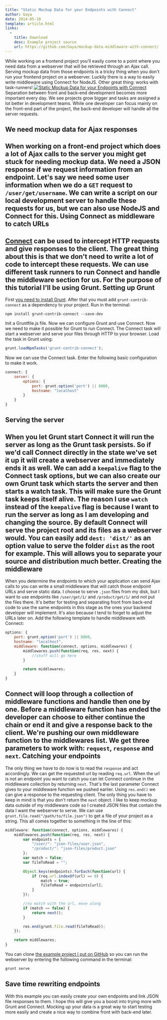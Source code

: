 ```yaml
---
title: "Static Mockup Data for your Endpoints with Connect"
author: Gaya
date: 2014-05-10
template: article.html
links:
  -
    title: Download
    desc: Example project source
    url: https://github.com/Gaya/mockup-data-middleware-with-connect/
---
```

While working on a frontend project you'll easily come to a point where you need data from a webserver that will be retrieved through an Ajax call. Serving mockup data from those endpoints is a tricky thing when you don't run your frontend project on a webserver. Luckily there is a way to easily write middleware using Connect for NodeJS. Other great thing: works with task-runners! [![Static Mockup Data for your Endpoints with Connect](/articles/static-mockup-data-endpoints-connect/static-mockup-data-endpoints-connect.jpg)](http://www.gayadesign.com/front-end/static-mockup-data-endpoints-connect/)<span id="more-1434"></span> Separation between front and back-end development becomes more important every day. We see projects grow bigger and tasks are assigned a lot better in development teams. While one developer can focus mainly on the front-end part of the project, the back-end developer will handle all the server requests.

We need mockup data for Ajax responses
--------------------------------------

 When working on a front-end project which does a lot of Ajax calls to the server you might get stuck for needing mockup data. We need a JSON response if we request information from an endpoint. Let's say we need some user information when we do a `GET` request to `/user/get/username`. We can write a script on our local development server to handle these requests for us, but we can also use NodeJS and Connect for this. Using Connect as middleware to catch URLs
-----------------------------------------

[Connect](http://www.senchalabs.org/connect/ "Connect") can be used to intercept HTTP requests and give responses to the client. The great thing about this is that we don't need to write a lot of code to intercept these requests. We can use different task runners to run Connect and handle the middleware section for us. For the purpose of this tutorial I'll be using Grunt. Setting up Grunt
----------------

 First [you need to install Grunt](http://www.gayadesign.com/front-end/javascript-development-workflow-using-grunt/ "Automating your JavaScript workflow using Grunt"). After that you must add `grunt-contrib-connect` as a dependency to your project. Run in the terminal: 
```
npm install grunt-contrib-connect --save-dev
```
 Init a Gruntfile.js file. Now we can configure Grunt and use Connect. Now we need to make it possible for Grunt to run Connect. The Connect task will start a webserver and serve your files through HTTP to your browser. Load the task in Grunt using: 
```javascript
grunt.loadNpmTasks('grunt-contrib-connect');
```
 Now we can use the Connect task. Enter the following basic configuration to make it work. 
```javascript
connect: {
    server: {
        options: {
            port: grunt.option('port') || 8000,
            hostname: "localhost"
        }
    }
}
```
 Serving the server
------------------

 When you let Grunt start Connect it will run the server as long as the Grunt task persists. So if we'd call Connect directly in the state we've set it up it will create a webserver and immediately ends it as well. We can add a `keepalive` flag to the Connect task options, but we can also create our own Grunt task which starts the server and then starts a watch task. This will make sure the Grunt task keeps itself alive. The reason I use `watch` instead of the `keepalive` flag is because I want to run the server as long as I am developing and changing the source. By default Connect will serve the project root and its files as a webserver would. You can easily add `dest: 'dist/'` as an option value to serve the folder `dist` as the root for example. This will allows you to separate your source and distribution much better. Creating the middleware
-----------------------

 When you determine the endpoints to which your application can send Ajax calls to you can write a small middleware that will catch those endpoint URLs and serve static data. I choose to serve `.json` files from my disk, but I want to use endpoints like `/user/get/1/` and `/product/get/1/` and not put the files there. It's better for testing and separating front from back-end code to use the same endpoints in this stage as the ones your backend developer will implement. It's also because I tend to forget to adjust the URLs later on. Add the following template to handle middleware with Connect: 
```javascript
options: {
    port: grunt.option('port') || 8000,
    hostname: "localhost",
    middleware: function(connect, options, middlewares) {
        middlewares.push(function(req, res, next) {
            //stuff will go here
        }

        return middlewares;
    }
}
```
 Connect will loop through a collection of middleware functions and handle then one by one. Before a middleware function has ended the developer can choose to either continue the chain or end it and give a response back to the client. We're pushing our own middleware function to the middlewares list. We get three parameters to work with: `request`, `response` and `next`. Catching your endpoints
-----------------------

 The only thing we have to do now is to read the `response` and act accordingly. We can get the requested url by reading `req.url`. When the url is not an endpoint you want to catch you can let Connect continue in the middleware collection by returning `next`. That's the last parameter Connect gives to your middleware function we pushed earlier. Using `res.end()` we can give a response to the requesting client. The only thing you have to keep in mind is that you don't return the `next` object. I like to keep mockup data outside of my middleware code so I created JSON files that contain the data I want the webserver to serve. We can use `grunt.file.read("/path/to/file.json")` to get a file of your project as a string. This all comes together to something in the line of this: 
```javascript
middleware: function(connect, options, middlewares) {
    middlewares.push(function(req, res, next) {
        var endpoints = {
            "/user/": "json-files/user.json",
            "/product/": "json-files/product.json"
        };
        var match = false;
        var fileToRead = "";

        Object.keys(endpoints).forEach(function(url) {
            if (req.url.indexOf(url) == 0) {
                match = true;
                fileToRead = endpoints[url];
            }
        });

        //no match with the url, move along
        if (match == false) {
            return next();
        }

        res.end(grunt.file.read(fileToRead));
    });

    return middlewares;
}
```
 You can clone [the example project I put on GitHub](https://github.com/Gaya/mockup-data-middleware-with-connect) so you can run the webserver by entering the following command in the terminal: 
```javascript
grunt serve
```
 Save time rewriting endpoints
-----------------------------

 With this example you can easily create your own endpoints and link JSON file responses to them. I hope this will give you a boost into trying more with Grunt and Connect. Mocking up your data is a great way to start testing more easily and create a nice way to combine front with back-end later.